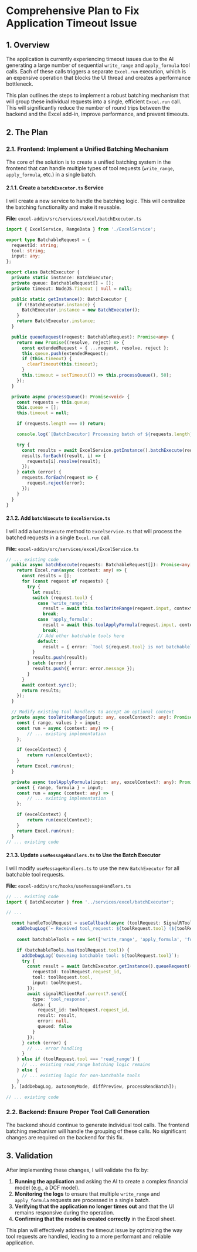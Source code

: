 # Comprehensive Plan to Fix Application Timeout Issue

## 1. Overview

The application is currently experiencing timeout issues due to the AI generating a large number of sequential `write_range` and `apply_formula` tool calls. Each of these calls triggers a separate `Excel.run` execution, which is an expensive operation that blocks the UI thread and creates a performance bottleneck.

This plan outlines the steps to implement a robust batching mechanism that will group these individual requests into a single, efficient `Excel.run` call. This will significantly reduce the number of round trips between the backend and the Excel add-in, improve performance, and prevent timeouts.

## 2. The Plan

### 2.1. Frontend: Implement a Unified Batching Mechanism

The core of the solution is to create a unified batching system in the frontend that can handle multiple types of tool requests (`write_range`, `apply_formula`, etc.) in a single batch.

#### 2.1.1. Create a `batchExecutor.ts` Service

I will create a new service to handle the batching logic. This will centralize the batching functionality and make it reusable.

**File:** `excel-addin/src/services/excel/batchExecutor.ts`

```typescript
import { ExcelService, RangeData } from './ExcelService';

export type BatchableRequest = {
  requestId: string;
  tool: string;
  input: any;
};

export class BatchExecutor {
  private static instance: BatchExecutor;
  private queue: BatchableRequest[] = [];
  private timeout: NodeJS.Timeout | null = null;

  public static getInstance(): BatchExecutor {
    if (!BatchExecutor.instance) {
      BatchExecutor.instance = new BatchExecutor();
    }
    return BatchExecutor.instance;
  }

  public queueRequest(request: BatchableRequest): Promise<any> {
    return new Promise((resolve, reject) => {
      const extendedRequest = { ...request, resolve, reject };
      this.queue.push(extendedRequest);
      if (this.timeout) {
        clearTimeout(this.timeout);
      }
      this.timeout = setTimeout(() => this.processQueue(), 50);
    });
  }

  private async processQueue(): Promise<void> {
    const requests = this.queue;
    this.queue = [];
    this.timeout = null;

    if (requests.length === 0) return;

    console.log(`[BatchExecutor] Processing batch of ${requests.length} requests`);

    try {
      const results = await ExcelService.getInstance().batchExecute(requests);
      results.forEach((result, i) => {
        requests[i].resolve(result);
      });
    } catch (error) {
      requests.forEach(request => {
        request.reject(error);
      });
    }
  }
}
```

#### 2.1.2. Add `batchExecute` to `ExcelService.ts`

I will add a `batchExecute` method to `ExcelService.ts` that will process the batched requests in a single `Excel.run` call.

**File:** `excel-addin/src/services/excel/ExcelService.ts`

```typescript
// ... existing code
  public async batchExecute(requests: BatchableRequest[]): Promise<any[]> {
    return Excel.run(async (context: any) => {
      const results = [];
      for (const request of requests) {
        try {
          let result;
          switch (request.tool) {
            case 'write_range':
              result = await this.toolWriteRange(request.input, context);
              break;
            case 'apply_formula':
              result = await this.toolApplyFormula(request.input, context);
              break;
            // Add other batchable tools here
            default:
              result = { error: `Tool ${request.tool} is not batchable` };
          }
          results.push(result);
        } catch (error) {
          results.push({ error: error.message });
        }
      }
      await context.sync();
      return results;
    });
  }

  // Modify existing tool handlers to accept an optional context
  private async toolWriteRange(input: any, excelContext?: any): Promise<any> {
    const { range, values } = input;
    const run = async (context: any) => {
        // ... existing implementation
    };

    if (excelContext) {
        return run(excelContext);
    }
    return Excel.run(run);
  }

  private async toolApplyFormula(input: any, excelContext?: any): Promise<any> {
    const { range, formula } = input;
    const run = async (context: any) => {
        // ... existing implementation
    };

    if (excelContext) {
        return run(excelContext);
    }
    return Excel.run(run);
  }
// ... existing code
```

#### 2.1.3. Update `useMessageHandlers.ts` to Use the Batch Executor

I will modify `useMessageHandlers.ts` to use the new `BatchExecutor` for all batchable tool requests.

**File:** `excel-addin/src/hooks/useMessageHandlers.ts`

```typescript
// ... existing code
import { BatchExecutor } from '../services/excel/batchExecutor';

// ...

  const handleToolRequest = useCallback(async (toolRequest: SignalRToolRequest) => {
    addDebugLog(`← Received tool_request: ${toolRequest.tool} (${toolRequest.request_id})`);
    
    const batchableTools = new Set(['write_range', 'apply_formula', 'format_range']);

    if (batchableTools.has(toolRequest.tool)) {
      addDebugLog(`Queueing batchable tool: ${toolRequest.tool}`);
      try {
        const result = await BatchExecutor.getInstance().queueRequest({
          requestId: toolRequest.request_id,
          tool: toolRequest.tool,
          input: toolRequest,
        });
        await signalRClientRef.current?.send({
          type: 'tool_response',
          data: {
            request_id: toolRequest.request_id,
            result: result,
            error: null,
            queued: false
          }
        });
      } catch (error) {
        // ... error handling
      }
    } else if (toolRequest.tool === 'read_range') {
      // ... existing read_range batching logic remains
    } else {
      // ... existing logic for non-batchable tools
    }
  }, [addDebugLog, autonomyMode, diffPreview, processReadBatch]);

// ... existing code
```

### 2.2. Backend: Ensure Proper Tool Call Generation

The backend should continue to generate individual tool calls. The frontend batching mechanism will handle the grouping of these calls. No significant changes are required on the backend for this fix.

## 3. Validation

After implementing these changes, I will validate the fix by:

1.  **Running the application** and asking the AI to create a complex financial model (e.g., a DCF model).
2.  **Monitoring the logs** to ensure that multiple `write_range` and `apply_formula` requests are processed in a single batch.
3.  **Verifying that the application no longer times out** and that the UI remains responsive during the operation.
4.  **Confirming that the model is created correctly** in the Excel sheet.

This plan will effectively address the timeout issue by optimizing the way tool requests are handled, leading to a more performant and reliable application.
